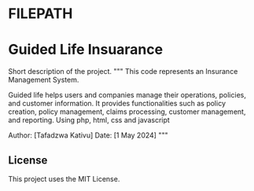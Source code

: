# FILEPATH


# Guided Life Insuarance

Short description of the project.
"""
This code represents an Insurance Management System.

Guided life helps users and companies manage their operations, policies, and customer information. It provides functionalities such as policy creation, policy management, claims processing, customer management, and reporting.
Using php, html, css and javascript



Author: [Tafadzwa Kativu]
Date: [1 May 2024]
"""

## License

This project uses the MIT License.
